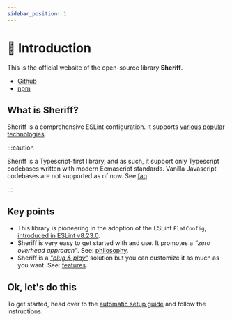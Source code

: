```yaml
---
sidebar_position: 1
---
```


# 🥳 Introduction

This is the official website of the open-source library **Sheriff**.

- [Github](https://github.com/AndreaPontrandolfo/sheriff)
- [npm](https://www.npmjs.com/package/eslint-config-sheriff)

## What is Sheriff?

Sheriff is a comprehensive ESLint configuration. It supports [various popular technologies](./techs.md).

:::caution

Sheriff is a Typescript-first library, and as such, it support only Typescript codebases written with modern Ecmascript standards. Vanilla Javascript codebases are not supported as of now. See [faq](./faq.md#does-sheriff-support-vanilla-javascript-codebases).

:::

## Key points

- This library is pioneering in the adoption of the ESLint `FlatConfig`, [introduced in ESLint v8.23.0](https://eslint.org/blog/2022/08/eslint-v8.23.0-released/).
- Sheriff is very easy to get started with and use. It promotes a _“zero overhead approach”_. See: [philosophy](./core-philosophy/criteria.md).
- Sheriff is a [_"plug & play"_](./setup/automatic-setup.mdx) solution but you can customize it as much as you want. See: [features](./features.md).

## Ok, let's do this

To get started, head over to the [automatic setup guide](./setup/automatic-setup.mdx) and follow the instructions.
